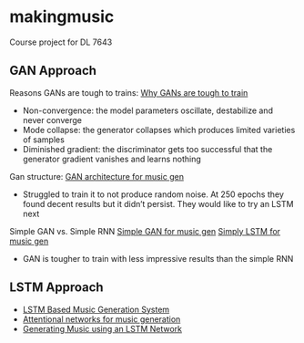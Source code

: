 # makingmusic
Course project for DL 7643

## GAN Approach

Reasons GANs are tough to trains:
[Why GANs are tough to train](https://medium.com/@jonathan_hui/gan-why-it-is-so-hard-to-train-generative-advisory-networks-819a86b3750b)
- Non-convergence: the model parameters oscillate, destabilize and never converge
- Mode collapse: the generator collapses which produces limited varieties of samples
- Diminished gradient: the discriminator gets too successful that the generator gradient vanishes and learns nothing

Gan structure:
[GAN architecture for music gen](https://medium.com/ee-460j-final-project/generating-music-with-a-generative-adversarial-network-8d3f68a33096)
- Struggled to train it to not produce random noise. At 250 epochs they found decent results but it didn’t persist. They would like to try an LSTM next

Simple GAN vs. Simple RNN
[Simple GAN for music gen](https://github.com/olofmogren/c-rnn-gan/)
[Simply LSTM for music gen](https://github.com/subpath/Keras_music_gereration/blob/master/Music%20gerenation%20with%20Keras%20and%20TF.ipynb)
- GAN is tougher to train with less impressive results than the simple RNN

## LSTM Approach

- [LSTM Based Music Generation System](https://arxiv.org/ftp/arxiv/papers/1908/1908.01080.pdf)
- [Attentional networks for music generation](https://arxiv.org/pdf/2002.03854.pdf)
- [Generating Music using an LSTM Network](https://arxiv.org/ftp/arxiv/papers/1804/1804.07300.pdf)
